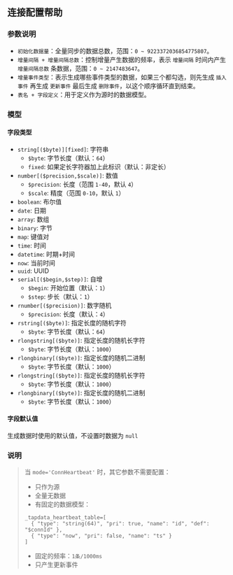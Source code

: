 ## 连接配置帮助

### 参数说明

- `初始化数据量`：全量同步的数据总数，范围：`0 ~ 9223372036854775807`。
- `增量间隔 + 增量间隔总数`：控制增量产生数据的频率，表示 `增量间隔` 时间内产生 `增量间隔总数` 条数据，范围：`0 ~ 2147483647`。
- `增量事件类型`：表示生成哪些事件类型的数据，如果三个都勾选，则先生成 `插入事件` 再生成 `更新事件` 最后生成 `删除事件`，以这个顺序循环直到结束。
- `表名 + 字段定义`：用于定义作为源时的数据模型。

### 模型

#### 字段类型

- `string[($byte)][fixed]`: 字符串
    - `$byte`: 字节长度（默认：`64`）
    - `fixed`: 如果定长字符器加上此标识（默认：非定长）
- `number[($precision,$scale)]`: 数值
    - `$precision`: 长度（范围 `1-40`，默认 `4`）
    - `$scale`: 精度（范围 `0-10`，默认 `1`）
- `boolean`: 布尔值
- `date`: 日期
- `array`: 数组
- `binary`: 字节
- `map`: 键值对
- `time`: 时间
- `datetime`: 时期+时间
- `now`: 当前时间
- `uuid`: UUID
- `serial[($begin,$step)]`: 自增
  - `$begin`: 开始位置（默认：`1`）
  - `$step`: 步长（默认：`1`）
- `rnumber[($precision)]`: 数字随机
  - `$precision`: 长度（默认：`4`）
- `rstring[($byte)]`: 指定长度的随机字符
  - `$byte`: 字节长度（默认：`64`）
- `rlongstring[($byte)]`: 指定长度的随机长字符
  - `$byte`: 字节长度（默认：`1000`）
- `rlongbinary[($byte)]`: 指定长度的随机二进制
  - `$byte`: 字节长度（默认：`1000`）
- `rlongstring[($byte)]`: 指定长度的随机长字符
  - `$byte`: 字节长度（默认：`1000`）
- `rlongbinary[($byte)]`: 指定长度的随机二进制
  - `$byte`: 字节长度（默认：`1000`）

#### 字段默认值

生成数据时使用的默认值，不设置时数据为 `null`

### 说明
> 当 `mode='ConnHeartbeat'` 时，其它参数不需要配置：
> - 只作为源
> - 全量无数据
> - 有固定的数据模型：
> ```
> _tapdata_heartbeat_table=[
>   { "type": "string(64)", "pri": true, "name": "id", "def": "$connId" },
>   { "type": "now", "pri": false, "name": "ts" }
> ]
> ```
> - 固定的频率：`1条/1000ms`
> - 只产生更新事件